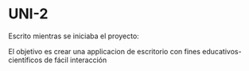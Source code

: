 # UNI-2


Escrito mientras se iniciaba el proyecto:


El objetivo es crear una applicacion de escritorio con fines educativos-científicos de fácil interacción
